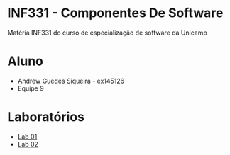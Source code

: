 # INF331 - Componentes De Software
Matéria INF331 do curso de especialização de software da Unicamp

# Aluno
- Andrew Guedes Siqueira - ex145126
- Equipe 9

# Laboratórios

- [Lab 01](lab01/)
- [Lab 02](lab02/)
